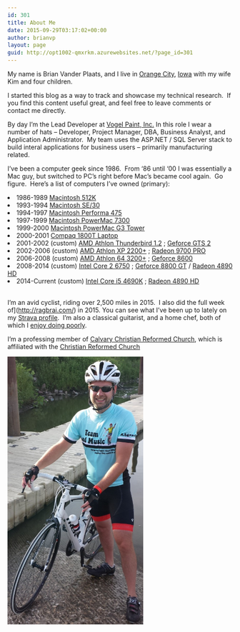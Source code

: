 ```yaml
---
id: 301
title: About Me
date: 2015-09-29T03:17:02+00:00
author: brianvp
layout: page
guid: http://opt1002-qmxrkm.azurewebsites.net/?page_id=301
---
```

My name is Brian Vander Plaats, and I live in [Orange City](https://en.wikipedia.org/wiki/Orange_City,_Iowa), [Iowa](https://en.wikipedia.org/wiki/Iowa) with my wife Kim and four children.

I started this blog as a way to track and showcase my technical research.  If you find this content useful great, and feel free to leave comments or contact me directly.

By day I’m the Lead Developer at [Vogel Paint, Inc.](http://www.diamondvogel.com/) In this role I wear a number of hats &#8211; Developer, Project Manager, DBA, Business Analyst, and Application Administrator.  My team uses the ASP.NET / SQL Server stack to build interal applications for business users &#8211; primarily manufacturing related.

I’ve been a computer geek since 1986.  From ‘86 until ‘00 I was essentially a Mac guy, but switched to PC’s right before Mac’s became cool again.  Go figure.  Here’s a list of computers I’ve owned (primary):

<li style="text-align: justify;">
  1986-1989 <a href="http://apple-history.com/512k">Macintosh 512K</a>
</li>
<li style="text-align: justify;">
  1993-1994 <a href="http://apple-history.com/se30">Macintosh SE/30</a>
</li>
<li style="text-align: justify;">
  1994-1997 <a href="http://apple-history.com/605">Macintosh Performa 475</a>
</li>
<li style="text-align: justify;">
  1997-1999 <a href="http://apple-history.com/7300">Macintosh PowerMac 7300 </a>
</li>
<li style="text-align: justify;">
  1999-2000 <a href="http://apple-history.com/g3blue">Macintosh PowerMac G3 Tower</a>
</li>
<li style="text-align: justify;">
  2000-2001 <a href="https://en.wikipedia.org/wiki/Compaq_Presario">Compaq 1800T Laptop</a>
</li>
<li style="text-align: justify;">
  2001-2002 (custom) <a href="https://en.wikipedia.org/wiki/List_of_AMD_microprocessors">AMD Athlon Thunderbird 1.2</a> ; <a href="https://en.wikipedia.org/wiki/GeForce_2_series">Geforce GTS 2</a>
</li>
<li style="text-align: justify;">
  2002-2006 (custom) <a href="https://en.wikipedia.org/wiki/List_of_AMD_Athlon_XP_microprocessors">AMD Athlon XP 2200+</a> ; <a href="https://en.wikipedia.org/wiki/ATi_Radeon_R300_Series">Radeon 9700 PRO</a>
</li>
<li style="text-align: justify;">
  2006-2008 (custom) <a href="https://en.wikipedia.org/wiki/Athlon_64">AMD Athlon 64 3200+</a> ; <a href="https://en.wikipedia.org/wiki/GeForce_8_series">Geforce 8600</a>
</li>
<li style="text-align: justify;">
  2008-2014 (custom) <a href="https://en.wikipedia.org/wiki/List_of_Intel_Core_2_microprocessors">Intel Core 2 6750</a> ; <a href="https://en.wikipedia.org/wiki/GeForce_8_series">Geforce 8800 GT</a> / <a href="https://en.wikipedia.org/wiki/Radeon_HD_4000_series">Radeon 4890 HD</a>
</li>
<li style="text-align: justify;">
  2014-Current (custom) <a href="https://en.wikipedia.org/wiki/List_of_Intel_Core_i5_microprocessors">Intel Core i5 4690K</a> ; <a href="https://en.wikipedia.org/wiki/Radeon_HD_4000_series">Radeon 4890 HD</a>
</li>
<br />

I’m an avid cyclist, riding over 2,500 miles in 2015.  I also did the full week of](http://ragbrai.com/) in 2015. You can see what I’ve been up to lately on my [Strava profile](https://www.strava.com/athletes/9267467).  I’m also a classical guitarist, and a home chef, both of which I [enjoy doing poorly](https://www.chesterton.org/a-thing-worth-doing/).

I’m a professing member of [Calvary Christian Reformed Church](http://www.calvaryorangecity.com/), which is affiliated with the [Christian Reformed Church](http://www.crcna.org/)

<a href="/wp-content/uploads/2015/09/ragbrai_starting_shot.jpg"><img class="alignleft wp-image-321" src="/wp-content/uploads/2015/09/ragbrai_starting_shot-519x1024.jpg" alt="ragbrai_starting_shot" width="304" height="600" /></a>